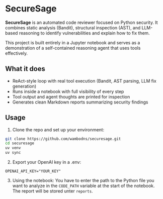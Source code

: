 # SecureSage

**SecureSage** is an automated code reviewer focused on Python security. It combines static analysis (Bandit), structural inspection (AST), and LLM-based reasoning to identify vulnerabilities and explain how to fix them.

This project is built entirely in a Jupyter notebook and serves as a demonstration of a self-contained reasoning agent that uses tools effectively.

## What it does

- ReAct-style loop with real tool execution (Bandit, AST parsing, LLM fix generation)
- Runs inside a notebook with full visibility of every step
- Tool output and agent thoughts are printed for inspection
- Generates clean Markdown reports summarizing security findings

## Usage

1. Clone the repo and set up your environment:

```bash
git clone https://github.com/wambodns/securesage.git
cd securesage
uv venv
uv sync
```

2. Export your OpenAI key in a .env:
```
OPENAI_API_KEY="YOUR_KEY"
```

3. Using the notebook:
You have to enter the path to the Python file you want to analyze in the `CODE_PATH` variable at the start of the notebook. The report will be stored unter `reports`.
